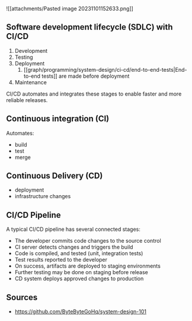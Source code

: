 ![[attachments/Pasted image 20231101152633.png]]

## Software development lifecycle (SDLC) with CI/CD
1. Development
2. Testing
3. Deployment
	1. [[graph/programming/system-design/ci-cd/end-to-end-tests|End-to-end tests]] are made before deployment
4. Maintenance

CI/CD automates and integrates these stages to enable faster and more reliable releases.

## Continuous integration (CI)
Automates:
- build
- test
- merge

## Continuous Delivery (CD)
- deployment
- infrastructure changes

## CI/CD Pipeline
A typical CI/CD pipeline has several connected stages:

- The developer commits code changes to the source control
- CI server detects changes and triggers the build
- Code is compiled, and tested (unit, integration tests)
- Test results reported to the developer
- On success, artifacts are deployed to staging environments
- Further testing may be done on staging before release
- CD system deploys approved changes to production

## Sources
-  https://github.com/ByteByteGoHq/system-design-101
